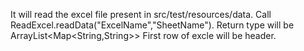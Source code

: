It will read the excel file present in src/test/resources/data.
Call ReadExcel.readData("ExcelName","SheetName").
Return type will be ArrayList<Map<String,String>> 
First row of excle will be header.
